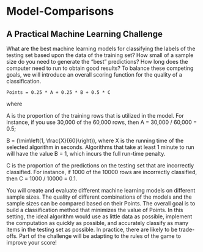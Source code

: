 # Model-Comparisons


## A Practical Machine Learning Challenge
What are the best machine learning models for classifying the labels of the testing set based upon the data of the training set? How small of a sample size do you need to generate the “best” predictions? How long does the computer need to run to obtain good results? To balance these competing goals, we will introduce an overall scoring function for the quality of a classification.

```
Points = 0.25 * A + 0.25 * B + 0.5 * C
```
where

A is the proportion of the training rows that is utilized in the model. For instance, if you use 30,000 of the 60,000 rows, then A = 30,000 / 60,000 = 0.5;

B = \(\min\left(1, \frac{X}{60}\right)\), where X is the running time of the selected algorithm in seconds. Algorithms that take at least 1 minute to run will have the value B = 1, which incurs the full run-time penalty.

C is the proportion of the predictions on the testing set that are incorrectly classified. For instance, if 1000 of the 10000 rows are incorrectly classified, then C = 1000 / 10000 = 0.1.

You will create and evaluate different machine learning models on different sample sizes. The quality of different combinations of the models and the sample sizes can be compared based on their Points. The overall goal is to build a classification method that minimizes the value of Points. In this setting, the ideal algorithm would use as little data as possible, implement the computation as quickly as possible, and accurately classify as many items in the testing set as possible. In practice, there are likely to be trade-offs. Part of the challenge will be adapting to the rules of the game to improve your score!
